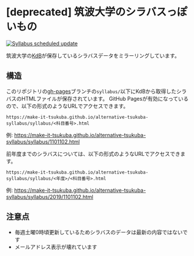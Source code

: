 # [deprecated] 筑波大学のシラバスっぽいもの

[![Syllabus scheduled update](https://github.com/Make-IT-TSUKUBA/alternative-tsukuba-syllabus/actions/workflows/main.yml/badge.svg)](https://github.com/Make-IT-TSUKUBA/alternative-tsukuba-syllabus/actions/workflows/main.yml)

筑波大学の[KdB](https://kdb.tsukuba.ac.jp)が保存しているシラバスデータをミラーリングしています。

## 構造

このリポジトリの[gh-pages](https://github.com/Make-IT-TSUKUBA/alternative-tsukuba-syllabus/tree/gh-pages)ブランチの`syllabus/`以下にKdBから取得したシラバスのHTMLファイルが保存されています。
GitHub Pagesが有効になっているので、以下の形式のようなURLでアクセスできます。

`https://make-it-tsukuba.github.io/alternative-tsukuba-syllabus/syllabus/<科目番号>.html`

例: <https://make-it-tsukuba.github.io/alternative-tsukuba-syllabus/syllabus/1101102.html>

前年度までのシラバスについては、以下の形式のようなURLでアクセスできます。

`https://make-it-tsukuba.github.io/alternative-tsukuba-syllabus/syllabus/<年度>/<科目番号>.html`

例: <https://make-it-tsukuba.github.io/alternative-tsukuba-syllabus/syllabus/2019/1101102.html>

## 注意点

- 毎週土曜0時頃更新しているためシラバスのデータは最新の内容ではないです
- メールアドレス表示が壊れています
